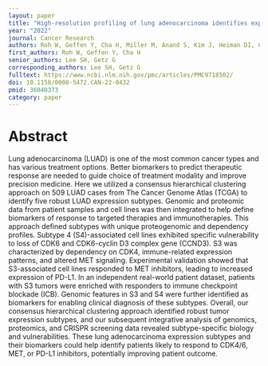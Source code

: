```yaml
---
layout: paper
title: "High-resolution profiling of lung adenocarcinoma identifies expression subtypes with specific biomarkers and clinically relevant vulnerabilities"
year: "2022"
journal: Cancer Research
authors: Roh W, Geffen Y, Cha H, Miller M, Anand S, Kim J, Heiman DI, Gainor JF, Laird PW, Cherniack AD, Ock CY, Lee SH, Getz G
first_authors: Roh W, Geffen Y, Cha H
senior_authors: Lee SH, Getz G
corresponding_authors: Lee SH, Getz G
fulltext: https://www.ncbi.nlm.nih.gov/pmc/articles/PMC9718502/
doi: 10.1158/0008-5472.CAN-22-0432
pmid: 36040373
category: paper
---
```



# Abstract

Lung adenocarcinoma (LUAD) is one of the most common cancer types and has various treatment options. Better biomarkers to predict therapeutic response are needed to guide choice of treatment modality and improve precision medicine. Here we utilized a consensus hierarchical clustering approach on 509 LUAD cases from The Cancer Genome Atlas (TCGA) to identify five robust LUAD expression subtypes. Genomic and proteomic data from patient samples and cell lines was then integrated to help define biomarkers of response to targeted therapies and immunotherapies. This approach defined subtypes with unique proteogenomic and dependency profiles. Subtype 4 (S4)-associated cell lines exhibited specific vulnerability to loss of CDK6 and CDK6-cyclin D3 complex gene (CCND3). S3 was characterized by dependency on CDK4, immune-related expression patterns, and altered MET signaling. Experimental validation showed that S3-associated cell lines responded to MET inhibitors, leading to increased expression of PD-L1. In an independent real-world patient dataset, patients with S3 tumors were enriched with responders to immune checkpoint blockade (ICB). Genomic features in S3 and S4 were further identified as biomarkers for enabling clinical diagnosis of these subtypes. Overall, our consensus hierarchical clustering approach identified robust tumor expression subtypes, and our subsequent integrative analysis of genomics, proteomics, and CRISPR screening data revealed subtype-specific biology and vulnerabilities. These lung adenocarcinoma expression subtypes and their biomarkers could help identify patients likely to respond to CDK4/6, MET, or PD-L1 inhibitors, potentially improving patient outcome.

